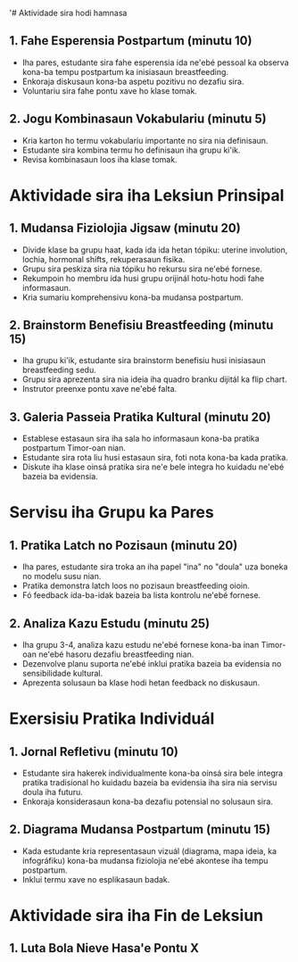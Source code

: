 '# Aktividade sira hodi hamnasa

## 1. Fahe Esperensia Postpartum (minutu 10)
- Iha pares, estudante sira fahe esperensia ida ne'ebé pessoal ka observa kona-ba tempu postpartum ka inisiasaun breastfeeding.
- Enkoraja diskusaun kona-ba aspetu pozitivu no dezafiu sira.
- Voluntariu sira fahe pontu xave ho klase tomak.

## 2. Jogu Kombinasaun Vokabulariu (minutu 5)
- Kria karton ho termu vokabulariu importante no sira nia definisaun.
- Estudante sira kombina termu ho definisaun iha grupu ki'ik.
- Revisa kombinasaun loos iha klase tomak.

# Aktividade sira iha Leksiun Prinsipal

## 1. Mudansa Fiziolojia Jigsaw (minutu 20)
- Divide klase ba grupu haat, kada ida ida hetan tópiku: uterine involution, lochia, hormonal shifts, rekuperasaun fisika.
- Grupu sira peskiza sira nia tópiku ho rekursu sira ne'ebé fornese.
- Rekumpoin ho membru ida husi grupu orijinál hotu-hotu hodi fahe informasaun.
- Kria sumariu komprehensivu kona-ba mudansa postpartum.

## 2. Brainstorm Benefisiu Breastfeeding (minutu 15)
- Iha grupu ki'ik, estudante sira brainstorm benefisiu husi inisiasaun breastfeeding sedu.
- Grupu sira aprezenta sira nia ideia iha quadro branku dijitál ka flip chart.
- Instrutor preenxe pontu xave ne'ebé falta.

## 3. Galeria Passeia Pratika Kultural (minutu 20)
- Establese estasaun sira iha sala ho informasaun kona-ba pratika postpartum Timor-oan nian.
- Estudante sira rota liu husi estasaun sira, foti nota kona-ba kada pratika.
- Diskute iha klase oinsá pratika sira ne'e bele integra ho kuidadu ne'ebé bazeia ba evidensia.

# Servisu iha Grupu ka Pares

## 1. Pratika Latch no Pozisaun (minutu 20)
- Iha pares, estudante sira troka an iha papel "ina" no "doula" uza boneka no modelu susu nian.
- Pratika demonstra latch loos no pozisaun breastfeeding oioin.
- Fó feedback ida-ba-idak bazeia ba lista kontrolu ne'ebé fornese.

## 2. Analiza Kazu Estudu (minutu 25)
- Iha grupu 3-4, analiza kazu estudu ne'ebé fornese kona-ba inan Timor-oan ne'ebé hasoru dezafiu breastfeeding nian.
- Dezenvolve planu suporta ne'ebé inklui pratika bazeia ba evidensia no sensibilidade kultural.
- Aprezenta solusaun ba klase hodi hetan feedback no diskusaun.

# Exersisiu Pratika Individuál

## 1. Jornal Refletivu (minutu 10)
- Estudante sira hakerek individualmente kona-ba oinsá sira bele integra pratika tradisional ho kuidadu bazeia ba evidensia iha sira nia servisu doula iha futuru.
- Enkoraja konsiderasaun kona-ba dezafiu potensial no solusaun sira.

## 2. Diagrama Mudansa Postpartum (minutu 15)
- Kada estudante kria representasaun vizuál (diagrama, mapa ideia, ka infográfiku) kona-ba mudansa fiziolojia ne'ebé akontese iha tempu postpartum.
- Inklui termu xave no esplikasaun badak.

# Aktividade sira iha Fin de Leksiun

## 1. Luta Bola Nieve Hasa'e Pontu X